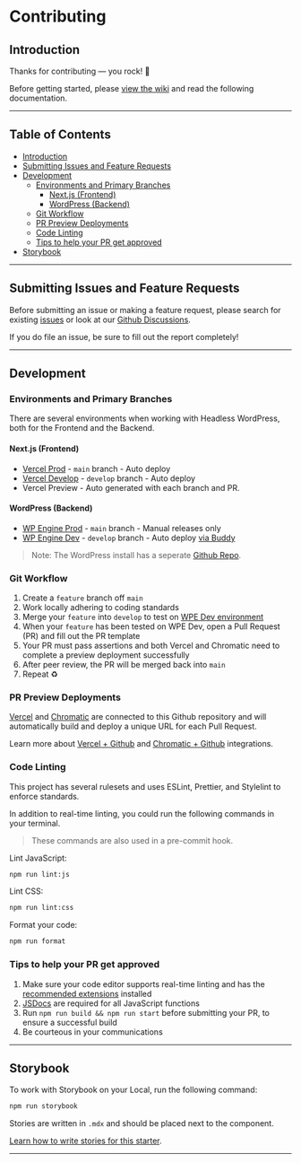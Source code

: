 <!-- markdownlint-disable -->

# Contributing <!-- omit in toc -->

## Introduction

Thanks for contributing — you rock! 🤘

Before getting started, please [view the wiki](https://github.com/WebDevStudios/nextjs-wordpress-starter/wiki) and read the following documentation.

---

## Table of Contents <!-- omit in toc -->

- [Introduction](#introduction)
- [Submitting Issues and Feature Requests](#submitting-issues-and-feature-requests)
- [Development](#development)
  - [Environments and Primary Branches](#environments-and-primary-branches)
    - [Next.js (Frontend)](#nextjs-frontend)
    - [WordPress (Backend)](#wordpress-backend)
  - [Git Workflow](#git-workflow)
  - [PR Preview Deployments](#pr-preview-deployments)
  - [Code Linting](#code-linting)
  - [Tips to help your PR get approved](#tips-to-help-your-pr-get-approved)
- [Storybook](#storybook)

---

## Submitting Issues and Feature Requests

Before submitting an issue or making a feature request, please search for existing [issues](https://github.com/WebDevStudios/nextjs-wordpress-starter/issues) or look at our [Github Discussions](https://github.com/WebDevStudios/nextjs-wordpress-starter/discussions).

If you do file an issue, be sure to fill out the report completely!

---

## Development

### Environments and Primary Branches

There are several environments when working with Headless WordPress, both for the Frontend and the Backend.

#### Next.js (Frontend)

- [Vercel Prod](https://nextjs-wordpress-starter.vercel.app/) - `main` branch - Auto deploy
- [Vercel Develop](https://nextjs-wordpress-starter-develop.vercel.app/) - `develop` branch - Auto deploy
- Vercel Preview - Auto generated with each branch and PR.

#### WordPress (Backend)

- [WP Engine Prod](https://nextjs.wpengine.com/wp-admin/) - `main` branch - Manual releases only
- [WP Engine Dev](https://nextjsdevstart.wpengine.com/wp-admin/) - `develop` branch - Auto deploy [via Buddy](https://app.buddy.works/webdevstudios/wds-headless-wordpress/pipelines)

> Note: The WordPress install has a seperate [Github Repo](https://github.com/WebDevStudios/wds-headless-wordpress).

### Git Workflow

1. Create a `feature` branch off `main`
2. Work locally adhering to coding standards
3. Merge your `feature` into `develop` to test on [WPE Dev environment](https://nextjsdevstart.wpengine.com/wp-admin/)
4. When your `feature` has been tested on WPE Dev, open a Pull Request (PR) and fill out the PR template
5. Your PR must pass assertions and both Vercel and Chromatic need to complete a preview deployment successfully
6. After peer review, the PR will be merged back into `main`
7. Repeat ♻️

### PR Preview Deployments

[Vercel](https://vercel.com/webdevstudios/nextjs-wordpress-starter) and [Chromatic](https://www.chromatic.com/) are connected to this Github repository and will automatically build and deploy a unique URL for each Pull Request.

Learn more about [Vercel + Github](https://vercel.com/docs/git/vercel-for-github) and [Chromatic + Github](https://www.chromatic.com/features/publish) integrations.

### Code Linting

This project has several rulesets and uses ESLint, Prettier, and Stylelint to enforce standards.

In addition to real-time linting, you could run the following commands in your terminal.

> These commands are also used in a pre-commit hook.

Lint JavaScript:

```bash
npm run lint:js
```

Lint CSS:

```bash
npm run lint:css
```

Format your code:

```bash
npm run format
```

### Tips to help your PR get approved

1. Make sure your code editor supports real-time linting and has the [recommended extensions](https://github.com/WebDevStudios/nextjs-wordpress-starter/wiki/recommended-extensions) installed
2. [JSDocs](https://jsdoc.app/) are required for all JavaScript functions
3. Run `npm run build && npm run start` before submitting your PR, to ensure a successful build
4. Be courteous in your communications

---

## Storybook

To work with Storybook on your Local, run the following command:

```bash
npm run storybook
```

Stories are written in `.mdx` and should be placed next to the component.

[Learn how to write stories for this starter](https://github.com/WebDevStudios/nextjs-wordpress-starter/wiki/component-story).

---
